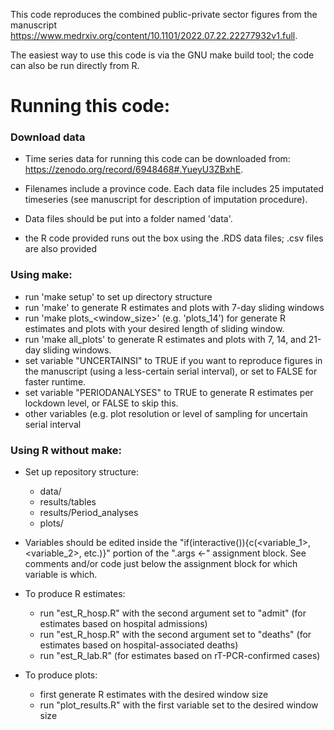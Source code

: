 This code reproduces the combined public-private sector figures from the manuscript https://www.medrxiv.org/content/10.1101/2022.07.22.22277932v1.full.

The easiest way to use this code is via the GNU make build tool; the code can also be run directly from R.

# Running this code:

### Download data

- Time series data for running this code can be downloaded from: https://zenodo.org/record/6948468#.YueyU3ZBxhE.

- Filenames include a province code. Each data file includes 25 imputated timeseries (see manuscript for description of imputation procedure).

- Data files should be put into a folder named 'data'.

- the R code provided runs out the box using the .RDS data files; .csv files are also provided

### Using make:
- run 'make setup' to set up directory structure
- run 'make' to generate R estimates and plots with 7-day sliding windows
- run 'make plots_<window_size>' (e.g. 'plots_14') for generate R estimates and plots with your desired length of sliding window.
- run 'make all_plots' to generate R estimates and plots with 7, 14, and 21-day sliding windows.
- set variable "UNCERTAINSI" to TRUE if you want to reproduce figures in the manuscript (using a less-certain serial interval), or set to FALSE for faster runtime.
- set variable "PERIODANALYSES" to TRUE to generate R estimates per lockdown level, or FALSE to skip this.
- other variables (e.g. plot resolution or level of sampling for uncertain serial interval 

### Using R without make:
- Set up repository structure:
	- data/
	- results/tables
	- results/Period_analyses
	- plots/

- Variables should be edited inside the "if(interactive()){c(<variable_1>, <variable_2>, etc.)}" portion of the ".args <-" assignment block. See comments and/or code just below the assignment block for which variable is which.

- To produce R estimates:
	- run "est_R_hosp.R" with the second argument set to "admit" (for estimates based on hospital admissions)
	- run "est_R_hosp.R" with the second argument set to "deaths" (for estimates based on hospital-associated deaths)
	- run "est_R_lab.R" (for estimates based  on rT-PCR-confirmed cases)
- To produce plots:
	- first generate R estimates with the desired window size
	- run "plot_results.R" with the first variable set to the desired window size
	